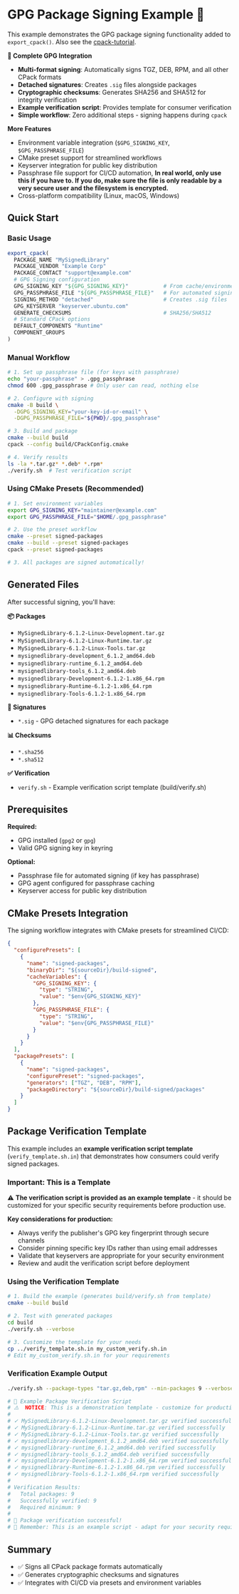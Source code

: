 # GPG Package Signing Example 🔐

This example demonstrates the GPG package signing functionality added to `export_cpack()`.
Also see the [cpack-tutorial](../../CPack-Tutorial.md).

**🎯 Complete GPG Integration**
- **Multi-format signing**: Automatically signs TGZ, DEB, RPM, and all other CPack formats
- **Detached signatures**: Creates `.sig` files alongside packages
- **Cryptographic checksums**: Generates SHA256 and SHA512 for integrity verification
- **Example verification script**: Provides template for consumer verification
- **Simple workflow**: Zero additional steps - signing happens during `cpack`

**More Features**
- Environment variable integration (`$GPG_SIGNING_KEY`, `$GPG_PASSPHRASE_FILE`)
- CMake preset support for streamlined workflows
- Keyserver integration for public key distribution
- Passphrase file support for CI/CD automation, **In real world, only use this if you have to. If you do, make sure the file is only readable by a very secure user and the filesystem is encrypted.**
- Cross-platform compatibility (Linux, macOS, Windows)

## Quick Start

### Basic Usage
```cmake
export_cpack(
  PACKAGE_NAME "MySignedLibrary"
  PACKAGE_VENDOR "Example Corp" 
  PACKAGE_CONTACT "support@example.com"
  # GPG Signing configuration
  GPG_SIGNING_KEY "${GPG_SIGNING_KEY}"           # From cache/environment
  GPG_PASSPHRASE_FILE "${GPG_PASSPHRASE_FILE}"   # For automated signing
  SIGNING_METHOD "detached"                      # Creates .sig files
  GPG_KEYSERVER "keyserver.ubuntu.com"
  GENERATE_CHECKSUMS                             # SHA256/SHA512
  # Standard CPack options
  DEFAULT_COMPONENTS "Runtime"
  COMPONENT_GROUPS
)
```

### Manual Workflow
```bash
# 1. Set up passphrase file (for keys with passphrase)
echo "your-passphrase" > .gpg_passphrase
chmod 600 .gpg_passphrase # Only user can read, nothing else

# 2. Configure with signing
cmake -B build \
  -DGPG_SIGNING_KEY="your-key-id-or-email" \
  -DGPG_PASSPHRASE_FILE="${PWD}/.gpg_passphrase"

# 3. Build and package
cmake --build build
cpack --config build/CPackConfig.cmake

# 4. Verify results
ls -la *.tar.gz* *.deb* *.rpm*
./verify.sh  # Test verification script
```

### Using CMake Presets (Recommended)
```bash
# 1. Set environment variables
export GPG_SIGNING_KEY="maintainer@example.com"
export GPG_PASSPHRASE_FILE="$HOME/.gpg_passphrase"

# 2. Use the preset workflow
cmake --preset signed-packages
cmake --build --preset signed-packages
cpack --preset signed-packages

# 3. All packages are signed automatically!
```

## Generated Files

After successful signing, you'll have:

**📦 Packages**
- `MySignedLibrary-6.1.2-Linux-Development.tar.gz`
- `MySignedLibrary-6.1.2-Linux-Runtime.tar.gz` 
- `MySignedLibrary-6.1.2-Linux-Tools.tar.gz`
- `mysignedlibrary-development_6.1.2_amd64.deb`
- `mysignedlibrary-runtime_6.1.2_amd64.deb`
- `mysignedlibrary-tools_6.1.2_amd64.deb`
- `mysignedlibrary-Development-6.1.2-1.x86_64.rpm`
- `mysignedlibrary-Runtime-6.1.2-1.x86_64.rpm` 
- `mysignedlibrary-Tools-6.1.2-1.x86_64.rpm`

**🔐 Signatures**  
- `*.sig` - GPG detached signatures for each package

**📊 Checksums**
- `*.sha256`
- `*.sha512`

**✅ Verification**
- `verify.sh` - Example verification script template (build/verify.sh)

## Prerequisites

**Required:**
- GPG installed (`gpg2` or `gpg`)
- Valid GPG signing key in keyring

**Optional:**
- Passphrase file for automated signing (if key has passphrase)
- GPG agent configured for passphrase caching
- Keyserver access for public key distribution

## CMake Presets Integration

The signing workflow integrates with CMake presets for streamlined CI/CD:

```json
{
  "configurePresets": [
    {
      "name": "signed-packages",
      "binaryDir": "${sourceDir}/build-signed", 
      "cacheVariables": {
        "GPG_SIGNING_KEY": {
          "type": "STRING",
          "value": "$env{GPG_SIGNING_KEY}"
        },
        "GPG_PASSPHRASE_FILE": {
          "type": "STRING", 
          "value": "$env{GPG_PASSPHRASE_FILE}"
        }
      }
    }
  ],
  "packagePresets": [
    {
      "name": "signed-packages",
      "configurePreset": "signed-packages",
      "generators": ["TGZ", "DEB", "RPM"],
      "packageDirectory": "${sourceDir}/build-signed/packages"
    }
  ]
}
```

## Package Verification Template

This example includes an **example verification script template** (`verify_template.sh.in`) that demonstrates how consumers could verify signed packages.

### Important: This is a Template

⚠️ **The verification script is provided as an example template** - it should be customized for your specific security requirements before production use.

**Key considerations for production:**
- Always verify the publisher's GPG key fingerprint through secure channels
- Consider pinning specific key IDs rather than using email addresses  
- Validate that keyservers are appropriate for your security environment
- Review and audit the verification script before deployment

### Using the Verification Template

```bash
# 1. Build the example (generates build/verify.sh from template)
cmake --build build

# 2. Test with generated packages
cd build
./verify.sh --verbose

# 3. Customize the template for your needs
cp ../verify_template.sh.in my_custom_verify.sh.in
# Edit my_custom_verify.sh.in for your requirements
```

### Verification Example Output

```bash
./verify.sh --package-types "tar.gz,deb,rpm" --min-packages 9 --verbose

# 🔐 Example Package Verification Script
# ⚠️  NOTICE: This is a demonstration template - customize for production use!
#
# ✓ MySignedLibrary-6.1.2-Linux-Development.tar.gz verified successfully
# ✓ MySignedLibrary-6.1.2-Linux-Runtime.tar.gz verified successfully
# ✓ MySignedLibrary-6.1.2-Linux-Tools.tar.gz verified successfully
# ✓ mysignedlibrary-development_6.1.2_amd64.deb verified successfully
# ✓ mysignedlibrary-runtime_6.1.2_amd64.deb verified successfully
# ✓ mysignedlibrary-tools_6.1.2_amd64.deb verified successfully
# ✓ mysignedlibrary-Development-6.1.2-1.x86_64.rpm verified successfully
# ✓ mysignedlibrary-Runtime-6.1.2-1.x86_64.rpm verified successfully
# ✓ mysignedlibrary-Tools-6.1.2-1.x86_64.rpm verified successfully
#
# Verification Results:
#   Total packages: 9
#   Successfully verified: 9
#   Required minimum: 9
#
# 🎉 Package verification successful!
# 📝 Remember: This is an example script - adapt for your security requirements
```

## Summary

- ✅ Signs all CPack package formats automatically
- ✅ Generates cryptographic checksums and signatures
- ✅ Integrates with CI/CD via presets and environment variables
